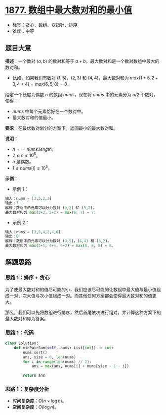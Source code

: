 # [1877. 数组中最大数对和的最小值](https://leetcode.cn/problems/minimize-maximum-pair-sum-in-array/)

- 标签：贪心、数组、双指针、排序
- 难度：中等

## 题目大意

**描述**：一个数对 $(a, b)$ 的数对和等于 $a + b$。最大数对和是一个数对数组中最大的数对和。

- 比如，如果我们有数对 $(1, 5)$，$(2, 3)$ 和 $(4, 4)$，最大数对和为 $max(1 + 5, 2 + 3, 4 + 4) = max(6, 5, 8) = 8$。

给定一个长度为偶数 $n$ 的数组 $nums$，现在将 $nums$ 中的元素分为 $n / 2$ 个数对，使得：

- $nums$ 中每个元素恰好在一个数对中。
- 最大数对和的值最小。

**要求**：在最优数对划分的方案下，返回最小的最大数对和。

**说明**：

- $n == nums.length$。
- $2 \le n \le 10^5$。
- $n$ 是偶数。
- $1 \le nums[i] \le 10^5$。

**示例**：

- 示例 1：

```Python
输入：nums = [3,5,2,3]
输出：7
解释：数组中的元素可以分为数对 (3,3) 和 (5,2)。
最大数对和为 max(3+3, 5+2) = max(6, 7) = 7。
```

- 示例 2：

```Python
输入：nums = [3,5,4,2,4,6]
输出：8
解释：数组中的元素可以分为数对 (3,5)，(4,4) 和 (6,2)。
最大数对和为 max(3+5, 4+4, 6+2) = max(8, 8, 8) = 8。
```

## 解题思路

### 思路 1：排序 + 贪心

为了使最大数对和的值尽可能的小，我们应该尽可能的让数组中最大值与最小值组成一对，次大值与次小值组成一对。而其他任何方案都会使得最大数对和的值更大。

那么，我们可以先将数组进行排序，然后首尾依次进行组对，并计算这种方案下的最大数对和即为答案。

### 思路 1：代码

```Python
class Solution:
    def minPairSum(self, nums: List[int]) -> int:
        nums.sort()
        ans, size = 0, len(nums)
        for i in range(len(nums) // 2):
            ans = max(ans, nums[i] + nums[size - 1 - i])
        
        return ans
```

### 思路 1：复杂度分析

- **时间复杂度**：$O(n \times \log n)$。
- **空间复杂度**：$O(\log n)$。

